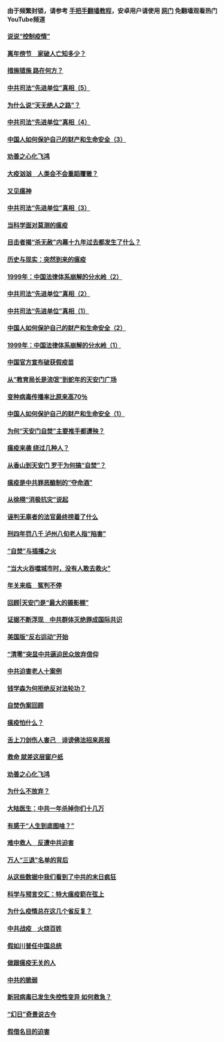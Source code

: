 #### 由于频繁封锁，请参考 [手把手翻墙教程](https://github.com/gfw-breaker/guides/wiki/)，安卓用户请使用 [网门](https://github.com/gfw-breaker/nogfw/blob/master/dl.md?t=02171200) 免翻墙观看热门YouTube频道 

#### [说说“控制疫情”](../pages/19/420831.md?t=02171200) 

#### [离年傍节　家破人亡知多少？](../pages/19/420563.md?t=02171200) 

#### [措施错施  路在何方？](../pages/19/420076.md?t=02171200) 

#### [中共司法“先进单位”真相（5）](../pages/19/419453.md?t=02171200) 

#### [为什么说“天无绝人之路”？](../pages/19/419618.md?t=02171200) 

#### [中共司法“先进单位”真相（4）](../pages/19/419452.md?t=02171200) 

#### [中国人如何保护自己的财产和生命安全（3）](../pages/19/419405.md?t=02171200) 

#### [劝善之心化飞鸿](../pages/19/418758.md?t=02171200) 

#### [大疫汹汹　人类会不会重蹈覆辙？](../pages/19/419691.md?t=02171200) 

#### [又见瘟神](../pages/19/419225.md?t=02171200) 

#### [中共司法“先进单位”真相（3）](../pages/19/419451.md?t=02171200) 

#### [当科学面对莫测的瘟疫](../pages/19/419625.md?t=02171200) 

#### [目击者揭“杀无赦”内幕十九年过去都发生了什么？](../pages/19/419617.md?t=02171200) 

#### [历史与现实：突然到来的瘟疫](../pages/19/419619.md?t=02171200) 

#### [1999年：中国法律体系崩解的分水岭（2）](../pages/19/419455.md?t=02171200) 

#### [中共司法“先进单位”真相（2）](../pages/19/419450.md?t=02171200) 

#### [中共司法“先进单位”真相（1）](../pages/19/419449.md?t=02171200) 

#### [中国人如何保护自己的财产和生命安全（2）](../pages/19/419404.md?t=02171200) 

#### [1999年：中国法律体系崩解的分水岭（1）](../pages/19/419454.md?t=02171200) 

#### [中国官方宣布破获假疫苗](../pages/19/419504.md?t=02171200) 

#### [从“教育局长是流氓”到蛇年的天安门广场](../pages/19/419470.md?t=02171200) 

#### [变种病毒传播率比原来高70％](../pages/19/419456.md?t=02171200) 

#### [中国人如何保护自己的财产和生命安全（1）](../pages/19/419403.md?t=02171200) 

#### [为何“天安门自焚”主要推手都遭殃？](../pages/19/419348.md?t=02171200) 

#### [瘟疫来袭 绕过几种人？](../pages/19/419349.md?t=02171200) 

#### [从香山到天安门 罗干为何搞“自焚”？](../pages/19/419270.md?t=02171200) 

#### [瘟疫是中共罪恶酿制的“夺命酒”](../pages/19/419223.md?t=02171200) 

#### [从徐栩“消极抗灾”说起](../pages/19/419224.md?t=02171200) 

#### [诬判无辜者的法官最终捞着了什么](../pages/19/419268.md?t=02171200) 

#### [刑四年罚八千 泸州八旬老人指“陷害”](../pages/19/419232.md?t=02171200) 

#### [“自焚”与插播之火](../pages/19/419226.md?t=02171200) 

#### [“当大火吞噬城市时，没有人敢去救火”](../pages/19/419077.md?t=02171200) 

#### [年关来临　冤判不停](../pages/19/419093.md?t=02171200) 

#### [回顾|天安门是“最大的摄影棚”](../pages/19/380866.md?t=02171200) 

#### [证据不断浮现　中共群体灭绝罪成国际共识](../pages/19/419031.md?t=02171200) 

#### [美国版“反右运动”开始](../pages/19/419030.md?t=02171200) 

#### [“清零”突显中共逼迫民众放弃信仰](../pages/19/418995.md?t=02171200) 

#### [中共迫害老人十案例](../pages/19/418831.md?t=02171200) 

#### [钱学森为何拒绝反对法轮功？](../pages/19/418905.md?t=02171200) 

#### [自焚伪案回顾](../pages/19/418799.md?t=02171200) 

#### [瘟疫怕什么？](../pages/19/418800.md?t=02171200) 

#### [舌上刀剑伤人害己　诽谤佛法招来恶报](../pages/19/418731.md?t=02171200) 

#### [救命 就差这层窗户纸](../pages/19/418706.md?t=02171200) 

#### [劝善之心化飞鸿](../pages/19/416766.md?t=02171200) 

#### [为什么不放弃？](../pages/19/418691.md?t=02171200) 

#### [大陆医生：中共一年杀掉你们十几万](../pages/19/418670.md?t=02171200) 

#### [有感于“人生到底图啥？”](../pages/19/418624.md?t=02171200) 

#### [难中救人　反遭中共迫害](../pages/19/418414.md?t=02171200) 

#### [万人“三退”名单的背后](../pages/19/418505.md?t=02171200) 

#### [从这些数据中我们看到了中共的末日疯狂](../pages/19/418420.md?t=02171200) 

#### [科学与预言交汇：特大瘟疫箭在弦上](../pages/19/418266.md?t=02171200) 

#### [为什么疫情总在这几个省反复？](../pages/19/418219.md?t=02171200) 

#### [中共战疫　火烧百姓](../pages/19/418220.md?t=02171200) 

#### [假如川普任中国总统](../pages/19/418174.md?t=02171200) 

#### [做跟瘟疫无关的人](../pages/19/418171.md?t=02171200) 

#### [中共的脆弱](../pages/19/418196.md?t=02171200) 

#### [新冠病毒已发生失控性变异 如何救急？](../pages/19/418032.md?t=02171200) 

#### [“幻日”奇景说古今](../pages/19/418033.md?t=02171200) 

#### [假借名目的迫害](../pages/19/418055.md?t=02171200) 

